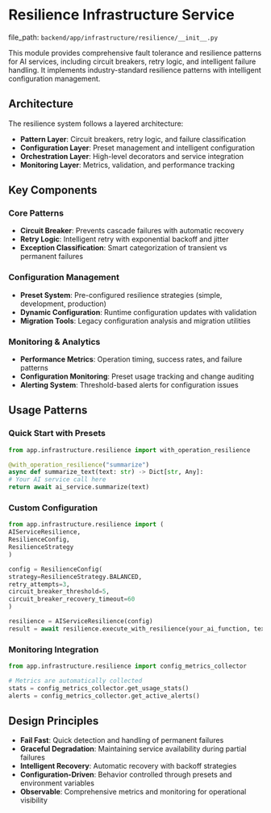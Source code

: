 # Resilience Infrastructure Service

  file_path: `backend/app/infrastructure/resilience/__init__.py`

This module provides comprehensive fault tolerance and resilience patterns for AI services,
including circuit breakers, retry logic, and intelligent failure handling. It implements
industry-standard resilience patterns with intelligent configuration management.

## Architecture

The resilience system follows a layered architecture:
- **Pattern Layer**: Circuit breakers, retry logic, and failure classification
- **Configuration Layer**: Preset management and intelligent configuration
- **Orchestration Layer**: High-level decorators and service integration
- **Monitoring Layer**: Metrics, validation, and performance tracking

## Key Components

### Core Patterns
- **Circuit Breaker**: Prevents cascade failures with automatic recovery
- **Retry Logic**: Intelligent retry with exponential backoff and jitter
- **Exception Classification**: Smart categorization of transient vs permanent failures

### Configuration Management
- **Preset System**: Pre-configured resilience strategies (simple, development, production)
- **Dynamic Configuration**: Runtime configuration updates with validation
- **Migration Tools**: Legacy configuration analysis and migration utilities

### Monitoring & Analytics
- **Performance Metrics**: Operation timing, success rates, and failure patterns
- **Configuration Monitoring**: Preset usage tracking and change auditing
- **Alerting System**: Threshold-based alerts for configuration issues

## Usage Patterns

### Quick Start with Presets
```python
from app.infrastructure.resilience import with_operation_resilience

@with_operation_resilience("summarize")
async def summarize_text(text: str) -> Dict[str, Any]:
# Your AI service call here
return await ai_service.summarize(text)
```

### Custom Configuration
```python
from app.infrastructure.resilience import (
AIServiceResilience,
ResilienceConfig,
ResilienceStrategy
)

config = ResilienceConfig(
strategy=ResilienceStrategy.BALANCED,
retry_attempts=3,
circuit_breaker_threshold=5,
circuit_breaker_recovery_timeout=60
)

resilience = AIServiceResilience(config)
result = await resilience.execute_with_resilience(your_ai_function, text)
```

### Monitoring Integration
```python
from app.infrastructure.resilience import config_metrics_collector

# Metrics are automatically collected
stats = config_metrics_collector.get_usage_stats()
alerts = config_metrics_collector.get_active_alerts()
```

## Design Principles

- **Fail Fast**: Quick detection and handling of permanent failures
- **Graceful Degradation**: Maintaining service availability during partial failures
- **Intelligent Recovery**: Automatic recovery with backoff strategies
- **Configuration-Driven**: Behavior controlled through presets and environment variables
- **Observable**: Comprehensive metrics and monitoring for operational visibility

